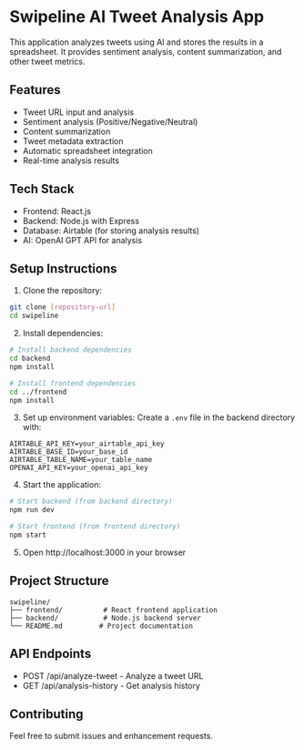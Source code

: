 # Swipeline AI Tweet Analysis App

This application analyzes tweets using AI and stores the results in a spreadsheet. It provides sentiment analysis, content summarization, and other tweet metrics.

## Features

- Tweet URL input and analysis
- Sentiment analysis (Positive/Negative/Neutral)
- Content summarization
- Tweet metadata extraction
- Automatic spreadsheet integration
- Real-time analysis results

## Tech Stack

- Frontend: React.js
- Backend: Node.js with Express
- Database: Airtable (for storing analysis results)
- AI: OpenAI GPT API for analysis

## Setup Instructions

1. Clone the repository:
```bash
git clone [repository-url]
cd swipeline
```

2. Install dependencies:
```bash
# Install backend dependencies
cd backend
npm install

# Install frontend dependencies
cd ../frontend
npm install
```

3. Set up environment variables:
Create a `.env` file in the backend directory with:
```
AIRTABLE_API_KEY=your_airtable_api_key
AIRTABLE_BASE_ID=your_base_id
AIRTABLE_TABLE_NAME=your_table_name
OPENAI_API_KEY=your_openai_api_key
```

4. Start the application:
```bash
# Start backend (from backend directory)
npm run dev

# Start frontend (from frontend directory)
npm start
```

5. Open http://localhost:3000 in your browser

## Project Structure

```
swipeline/
├── frontend/          # React frontend application
├── backend/           # Node.js backend server
└── README.md         # Project documentation
```

## API Endpoints

- POST /api/analyze-tweet - Analyze a tweet URL
- GET /api/analysis-history - Get analysis history

## Contributing

Feel free to submit issues and enhancement requests. 